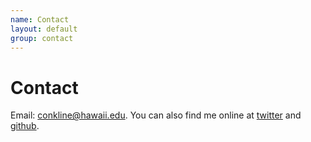 ```yaml
---
name: Contact
layout: default
group: contact
---
```


<h1 class="page-header text-center"> Contact </h1>

Email: [conkline@hawaii.edu](mailto:conkline@hawaii.edu).
You can also find me online at [twitter](http://twitter.com/conkshell) and [github](http://github.com/conkline).
